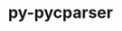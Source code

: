 ---
title: "py-pycparser"
layout: cache
categories: [package, develop-2025-05-25]
meta: {"compilers": ["apple-clang@16.0.0", "gcc@11.1.0", "gcc@11.4.0", "gcc@13.2.0", "gcc@7.5.0", "intel-oneapi-compilers@2025.1.0"], "num_specs": 24, "num_specs_by_stack": {"bootstrap-aarch64-darwin": 6, "bootstrap-x86_64-linux-gnu": 8, "data-vis-sdk": 1, "e4s": 2, "e4s-neoverse-v2": 2, "e4s-oneapi": 2, "ml-linux-aarch64-cuda": 1, "ml-linux-x86_64-cpu": 1, "ml-linux-x86_64-cuda": 1, "radiuss": 2, "root": 24}, "oss": ["sequoia", "ubuntu18.04", "ubuntu20.04", "ubuntu22.04", "ubuntu24.04"], "platforms": ["darwin", "linux"], "stacks": ["bootstrap-aarch64-darwin", "bootstrap-x86_64-linux-gnu", "data-vis-sdk", "e4s", "e4s-neoverse-v2", "e4s-oneapi", "ml-linux-aarch64-cuda", "ml-linux-x86_64-cpu", "ml-linux-x86_64-cuda", "radiuss", "root"], "targets": ["aarch64", "neoverse_v2", "x86_64_v3"], "versions": ["2.21"]}
spec_details: [{"compiler": "gcc@13.2.0", "hash": "5phti4ojtcc534pdswdydnvf42e4i3jt", "os": "ubuntu24.04", "platform": "linux", "size": "-", "stacks": ["bootstrap-x86_64-linux-gnu", "root"], "target": "x86_64_v3", "variants": ["build_system=python_pip"], "versions": ["2.21"]}, {"compiler": "gcc@7.5.0", "hash": "66g3hk3p6j4ci3hbcz5bsnnvjlctjzzn", "os": "ubuntu18.04", "platform": "linux", "size": "-", "stacks": ["radiuss", "root"], "target": "x86_64_v3", "variants": ["build_system=python_pip"], "versions": ["2.21"]}, {"compiler": "gcc@11.4.0", "hash": "6cx5et3b7uvauf5wgtinq2gcyoz4rr52", "os": "ubuntu22.04", "platform": "linux", "size": "-", "stacks": ["e4s-neoverse-v2", "root"], "target": "neoverse_v2", "variants": ["build_system=python_pip"], "versions": ["2.21"]}, {"compiler": "gcc@11.4.0", "hash": "b3vvxi2sqxkrmanpus7d6f4lwxtyv2ez", "os": "ubuntu22.04", "platform": "linux", "size": "-", "stacks": ["e4s", "root"], "target": "x86_64_v3", "variants": ["build_system=python_pip"], "versions": ["2.21"]}, {"compiler": "gcc@13.2.0", "hash": "d3b62n4kvpsggy2ylj7p3k43byqwuakm", "os": "ubuntu24.04", "platform": "linux", "size": "-", "stacks": ["bootstrap-x86_64-linux-gnu", "root"], "target": "x86_64_v3", "variants": ["build_system=python_pip"], "versions": ["2.21"]}, {"compiler": "gcc@11.4.0", "hash": "dzbwkm2cepq45mpzsrqdmirujbz6wxfb", "os": "ubuntu22.04", "platform": "linux", "size": "-", "stacks": ["e4s", "root"], "target": "x86_64_v3", "variants": ["build_system=python_pip"], "versions": ["2.21"]}, {"compiler": "apple-clang@16.0.0", "hash": "fbcgwvjgu6mdn3ay3xski6mp2rdjrzmb", "os": "sequoia", "platform": "darwin", "size": "-", "stacks": ["bootstrap-aarch64-darwin", "root"], "target": "aarch64", "variants": ["build_system=python_pip"], "versions": ["2.21"]}, {"compiler": "gcc@13.2.0", "hash": "g6hqlxzdgqe37qfavlike3mlrl6eejqr", "os": "ubuntu24.04", "platform": "linux", "size": "-", "stacks": ["bootstrap-x86_64-linux-gnu", "root"], "target": "x86_64_v3", "variants": ["build_system=python_pip"], "versions": ["2.21"]}, {"compiler": "gcc@11.4.0", "hash": "gfrdigqef44enu3dwlsh2fwq2ro6zkke", "os": "ubuntu22.04", "platform": "linux", "size": "-", "stacks": ["e4s-neoverse-v2", "root"], "target": "neoverse_v2", "variants": ["build_system=python_pip"], "versions": ["2.21"]}, {"compiler": "apple-clang@16.0.0", "hash": "hxsrvxaqjkzsp47tlnwb5itdumpxcqow", "os": "sequoia", "platform": "darwin", "size": "-", "stacks": ["bootstrap-aarch64-darwin", "root"], "target": "aarch64", "variants": ["build_system=python_pip"], "versions": ["2.21"]}, {"compiler": "gcc@13.2.0", "hash": "mkkcims7xvojxeopqjk5fzilgb2qsys7", "os": "ubuntu24.04", "platform": "linux", "size": "-", "stacks": ["bootstrap-x86_64-linux-gnu", "root"], "target": "x86_64_v3", "variants": ["build_system=python_pip"], "versions": ["2.21"]}, {"compiler": "gcc@11.1.0", "hash": "mtuz5h5ljwxg2gm6h456cgupywq2zct4", "os": "ubuntu20.04", "platform": "linux", "size": "-", "stacks": ["data-vis-sdk", "root"], "target": "x86_64_v3", "variants": ["build_system=python_pip"], "versions": ["2.21"]}, {"compiler": "apple-clang@16.0.0", "hash": "n7ognfwpl4msah3dxvp5ipj72hg2ddu5", "os": "sequoia", "platform": "darwin", "size": "-", "stacks": ["bootstrap-aarch64-darwin", "root"], "target": "aarch64", "variants": ["build_system=python_pip"], "versions": ["2.21"]}, {"compiler": "gcc@13.2.0", "hash": "nopsyqrqmk7h4iugpwibcilbnkht52ys", "os": "ubuntu24.04", "platform": "linux", "size": "-", "stacks": ["bootstrap-x86_64-linux-gnu", "root"], "target": "x86_64_v3", "variants": ["build_system=python_pip"], "versions": ["2.21"]}, {"compiler": "apple-clang@16.0.0", "hash": "ow4ikrm5spagcui5fu754a6xlc76svif", "os": "sequoia", "platform": "darwin", "size": "-", "stacks": ["bootstrap-aarch64-darwin", "root"], "target": "aarch64", "variants": ["build_system=python_pip"], "versions": ["2.21"]}, {"compiler": "gcc@13.2.0", "hash": "pfgrwuxjgo7zfgwdrsf74rg5yhiopanj", "os": "ubuntu24.04", "platform": "linux", "size": "-", "stacks": ["bootstrap-x86_64-linux-gnu", "root"], "target": "x86_64_v3", "variants": ["build_system=python_pip"], "versions": ["2.21"]}, {"compiler": "gcc@7.5.0", "hash": "qajtqjeb76alvzgenawvc5omynnreqqr", "os": "ubuntu18.04", "platform": "linux", "size": "-", "stacks": ["radiuss", "root"], "target": "x86_64_v3", "variants": ["build_system=python_pip"], "versions": ["2.21"]}, {"compiler": "gcc@13.2.0", "hash": "rlvivd672t4jv4i6kvmir3zlxgqllhpo", "os": "ubuntu24.04", "platform": "linux", "size": "-", "stacks": ["bootstrap-x86_64-linux-gnu", "root"], "target": "x86_64_v3", "variants": ["build_system=python_pip"], "versions": ["2.21"]}, {"compiler": "intel-oneapi-compilers@2025.1.0", "hash": "sjexcy2yxjfgo2q4pqnkugrn572crihp", "os": "ubuntu22.04", "platform": "linux", "size": "-", "stacks": ["e4s-oneapi", "root"], "target": "x86_64_v3", "variants": ["build_system=python_pip"], "versions": ["2.21"]}, {"compiler": "apple-clang@16.0.0", "hash": "tieovczmxxk53jbha4isxl56nd3qswat", "os": "sequoia", "platform": "darwin", "size": "-", "stacks": ["bootstrap-aarch64-darwin", "root"], "target": "aarch64", "variants": ["build_system=python_pip"], "versions": ["2.21"]}, {"compiler": "gcc@13.2.0", "hash": "tsefainwydczimyjhftjn4oepelgaugf", "os": "ubuntu24.04", "platform": "linux", "size": "-", "stacks": ["bootstrap-x86_64-linux-gnu", "ml-linux-x86_64-cpu", "ml-linux-x86_64-cuda", "root"], "target": "x86_64_v3", "variants": ["build_system=python_pip"], "versions": ["2.21"]}, {"compiler": "gcc@13.2.0", "hash": "v46meycevrlqlepswoy6bsud23vclxek", "os": "ubuntu24.04", "platform": "linux", "size": "-", "stacks": ["ml-linux-aarch64-cuda", "root"], "target": "aarch64", "variants": ["build_system=python_pip"], "versions": ["2.21"]}, {"compiler": "intel-oneapi-compilers@2025.1.0", "hash": "vbyvihzrddo3kzhsnlzko3jydg4yhzw5", "os": "ubuntu22.04", "platform": "linux", "size": "-", "stacks": ["e4s-oneapi", "root"], "target": "x86_64_v3", "variants": ["build_system=python_pip"], "versions": ["2.21"]}, {"compiler": "apple-clang@16.0.0", "hash": "xkx2udyqed7oouhku4v4lca6kx6a64tr", "os": "sequoia", "platform": "darwin", "size": "-", "stacks": ["bootstrap-aarch64-darwin", "root"], "target": "aarch64", "variants": ["build_system=python_pip"], "versions": ["2.21"]}]
---